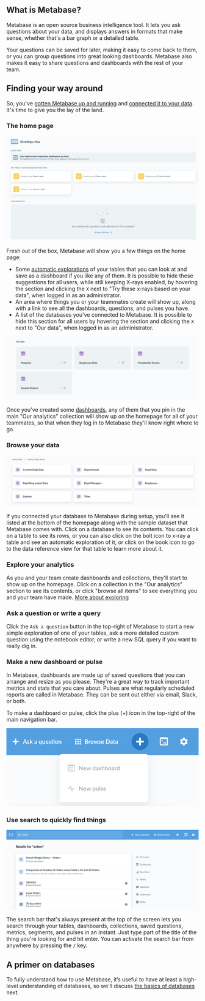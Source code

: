 ## What is Metabase?

Metabase is an open source business intelligence tool. It lets you ask questions about your data, and displays answers in formats that make sense, whether that's a bar graph or a detailed table.

Your questions can be saved for later, making it easy to come back to them, or you can group questions into great looking dashboards. Metabase also makes it easy to share questions and dashboards with the rest of your team.

## Finding your way around

So, you've [gotten Metabase up and running](../operations-guide/start.md) and [connected it to your data](../administration-guide/01-managing-databases.md). It's time to give you the lay of the land.

### The home page

![The home page](../images/EmptyHomepage.png)

Fresh out of the box, Metabase will show you a few things on the home page:

- Some [automatic explorations](14-x-rays.md) of your tables that you can look at and save as a dashboard if you like any of them. It is possible to hide these suggestions for all users, while still keeping X-rays enabled, by hovering the section and clicking the `X` next to "Try these x-rays based on your data", when logged in as an administrator.
- An area where things you or your teammates create will show up, along with a link to see all the dashboards, questions, and pulses you have.
- A list of the databases you've connected to Metabase. It is possible to hide this section for all users by hovering the section and clicking the `X` next to "Our data", when logged in as an administrator.

![Our data](./images/our-data.png)

Once you've created some [dashboards](07-dashboards.md), any of them that you pin in the main "Our analytics" collection will show up on the homepage for all of your teammates, so that when they log in to Metabase they'll know right where to go.

### Browse your data

![Browse data](./images/browse-data.png)

If you connected your database to Metabase during setup, you'll see it listed at the bottom of the homepage along with the sample dataset that Metabase comes with. Click on a database to see its contents. You can click on a table to see its rows, or you can also click on the bolt icon to x-ray a table and see an automatic exploration of it, or click on the book icon to go to the data reference view for that table to learn more about it.

### Explore your analytics

As you and your team create dashboards and collections, they'll start to show up on the homepage. Click on a collection in the "Our analytics" section to see its contents, or click "browse all items" to see everything you and your team have made. [More about exploring](03-basic-exploration.md)

### Ask a question or write a query

Click the `Ask a question` button in the top-right of Metabase to start a new simple exploration of one of your tables, ask a more detailed custom question using the notebook editor, or write a new SQL query if you want to really dig in.

### Make a new dashboard or pulse

In Metabase, dashboards are made up of saved questions that you can arrange and resize as you please. They're a great way to track important metrics and stats that you care about. Pulses are what regularly scheduled reports are called in Metabase. They can be sent out either via email, Slack, or both.

To make a dashboard or pulse, click the plus (+) icon in the top-right of the main navigation bar.

![Create menu](./images/create-menu.png)

### Use search to quickly find things

![Search results](./images/search-results.png)

The search bar that's always present at the top of the screen lets you search through your tables, dashboards, collections, saved questions, metrics, segments, and pulses in an instant. Just type part of the title of the thing you're looking for and hit enter. You can activate the search bar from anywhere by pressing the `/` key.

## A primer on databases

To fully understand how to use Metabase, it’s useful to have at least a high-level understanding of databases, so we'll discuss [the basics of databases](02-database-basics.md) next.
